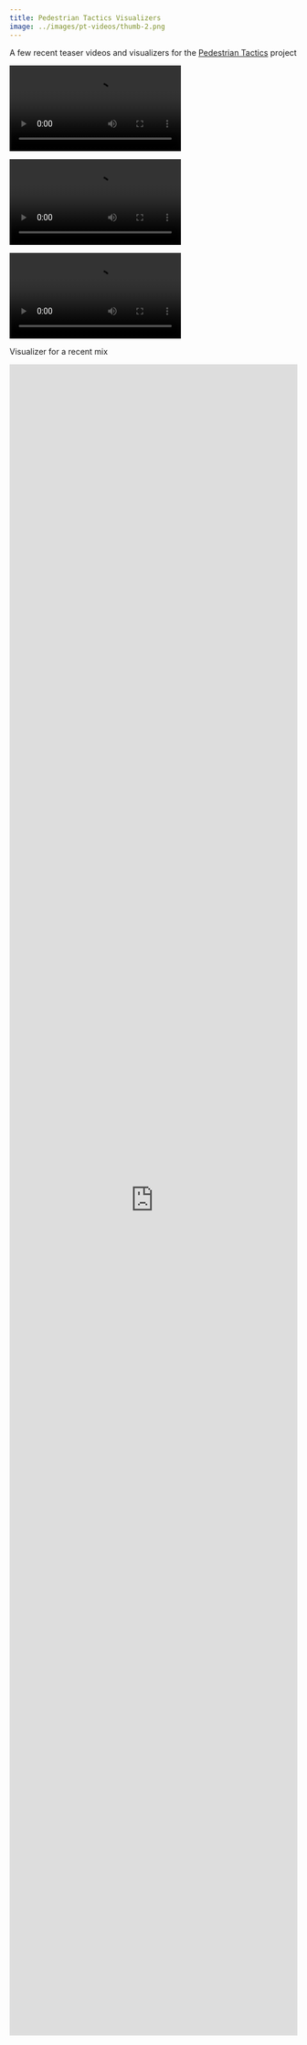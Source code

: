 ```yaml
---
title: Pedestrian Tactics Visualizers
image: ../images/pt-videos/thumb-2.png
---
```


A few recent teaser videos and visualizers for the [Pedestrian Tactics](https://pedestriantactics.com) project

<div class=“contentgrid”>
<video controls src="images/pt-videos/bronze-whale-video.mp4"></video>

<video controls src="images/pt-videos/mind-palace-video.mov"></video>

<video controls src="images/pt-videos/in-transit-video.mp4"></video>
</div>

Visualizer for a recent mix

<iframe width="100%" height="75%" src="https://www.youtube.com/embed/Y8iQAg0hOgw" title="YouTube video player" frameborder="0" allow="accelerometer; autoplay; clipboard-write; encrypted-media; gyroscope; picture-in-picture" allowfullscreen></iframe>

